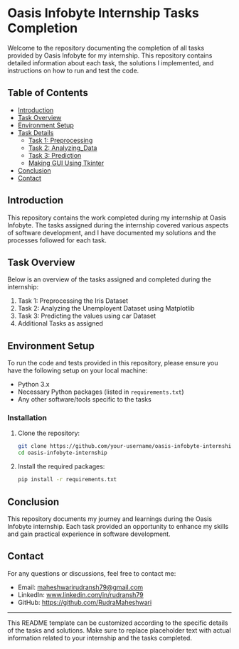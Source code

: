 # Oasis Infobyte Internship Tasks Completion

Welcome to the repository documenting the completion of all tasks provided by Oasis Infobyte for my internship. This repository contains detailed information about each task, the solutions I implemented, and instructions on how to run and test the code.

## Table of Contents

- [Introduction](#introduction)
- [Task Overview](#task-overview)
- [Environment Setup](#environment-setup)
- [Task Details](#task-details)
  - [Task 1: Preprocessing](#task_1)
  - [Task 2: Analyzing_Data](#task_2)
  - [Task 3: Prediction](#task_3)
  - [Making GUI Using Tkinter](#additional-tasks)
- [Conclusion](#conclusion)
- [Contact](#contact)

## Introduction

This repository contains the work completed during my internship at Oasis Infobyte. The tasks assigned during the internship covered various aspects of software development, and I have documented my solutions and the processes followed for each task.

## Task Overview

Below is an overview of the tasks assigned and completed during the internship:

1. Task 1: Preprocessing the Iris Dataset
2. Task 2: Analyzing the Unemployent Dataset using Matplotlib
3. Task 3: Predicting the values using car Dataset
4. Additional Tasks as assigned

## Environment Setup

To run the code and tests provided in this repository, please ensure you have the following setup on your local machine:

- Python 3.x
- Necessary Python packages (listed in `requirements.txt`)
- Any other software/tools specific to the tasks

### Installation

1. Clone the repository:
    ```sh
    git clone https://github.com/your-username/oasis-infobyte-internship.git
    cd oasis-infobyte-internship
    ```

2. Install the required packages:
    ```sh
    pip install -r requirements.txt
    ```

## Conclusion

This repository documents my journey and learnings during the Oasis Infobyte internship. Each task provided an opportunity to enhance my skills and gain practical experience in software development.

## Contact

For any questions or discussions, feel free to contact me:

- Email: maheshwarirudransh79@gmail.com
- LinkedIn: www.linkedin.com/in/rudransh79
- GitHub: https://github.com/RudraMaheshwari

---

This README template can be customized according to the specific details of the tasks and solutions. Make sure to replace placeholder text with actual information related to your internship and the tasks completed.
